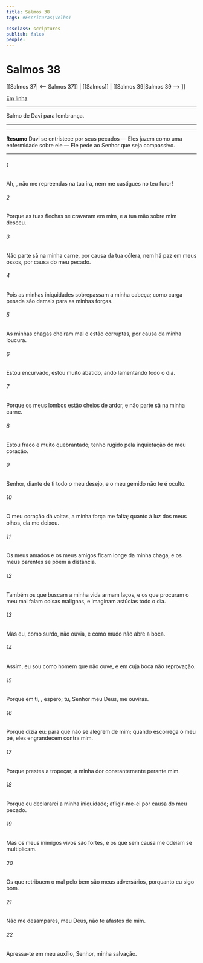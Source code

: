 ```yaml
---
title: Salmos 38
tags: #Escrituras\VelhoT

cssclass: scriptures
publish: false
people:
---
```


# Salmos 38
[[Salmos 37| <-- Salmos 37]] | [[Salmos]] | [[Salmos 39|Salmos 39 --> ]]

[Em linha](https://churchofjesuschrist.org/study/scriptures/ot/ps/38?lang=por)

---
Salmo de Davi para lembrança.

---

---
__Resumo__
Davi se entristece por seus pecados — Eles jazem como uma enfermidade sobre ele — Ele pede ao Senhor que seja compassivo.

---
###### 1 
Ah, , não me repreendas na tua ira, nem me castigues no teu furor!

###### 2 
Porque as tuas flechas se cravaram em mim, e a tua mão sobre mim desceu.

###### 3 
Não  parte sã na minha carne, por causa da tua cólera, nem há paz em meus ossos, por causa do meu pecado.

###### 4 
Pois  as minhas iniquidades sobrepassam a minha cabeça; como carga pesada são demais para as minhas forças.

###### 5 
As minhas chagas cheiram mal e estão corruptas, por causa da minha loucura.

###### 6 
Estou encurvado, estou muito abatido, ando lamentando todo o dia.

###### 7 
Porque os meus lombos estão cheios de ardor, e não  parte sã na minha carne.

###### 8 
Estou fraco e muito quebrantado; tenho rugido pela inquietação do meu coração.

###### 9 
Senhor, diante de ti  todo o meu desejo, e o meu gemido não te é oculto.

###### 10 
O meu coração dá voltas, a minha força me falta; quanto à luz dos meus olhos, ela me deixou.

###### 11 
Os meus amados e os meus amigos ficam longe da minha chaga, e os meus parentes se põem à distância.

###### 12 
Também os que buscam a minha vida  armam laços, e os que procuram o meu mal falam coisas malignas, e imaginam astúcias todo o dia.

###### 13 
Mas eu, como surdo, não ouvia, e  como mudo  não abre a boca.

###### 14 
Assim, eu sou como homem que não ouve, e em cuja boca não  reprovação.

###### 15 
Porque em ti, , espero; tu, Senhor meu Deus, me ouvirás.

###### 16 
Porque dizia eu:  para que não se alegrem de mim; quando escorrega o meu pé, eles  engrandecem contra mim.

###### 17 
Porque  prestes a tropeçar; a minha dor  constantemente perante mim.

###### 18 
Porque eu declararei a minha iniquidade; afligir-me-ei por causa do meu pecado.

###### 19 
Mas os meus inimigos  vivos  são fortes, e os que sem causa me odeiam se multiplicam.

###### 20 
Os que retribuem o mal pelo bem são meus adversários, porquanto eu sigo  bom.

###### 21 
Não me desampares,  meu Deus, não te afastes de mim.

###### 22 
Apressa-te em meu auxílio, Senhor, minha salvação.

